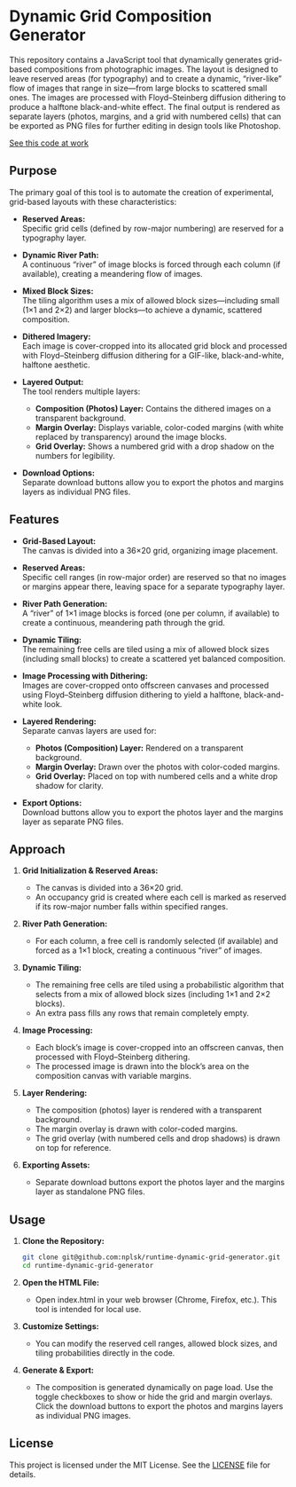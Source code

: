 # Dynamic Grid Composition Generator

This repository contains a JavaScript tool that dynamically generates grid-based compositions from photographic images. The layout is designed to leave reserved areas (for typography) and to create a dynamic, “river-like” flow of images that range in size—from large blocks to scattered small ones. The images are processed with Floyd–Steinberg diffusion dithering to produce a halftone black-and-white effect. The final output is rendered as separate layers (photos, margins, and a grid with numbered cells) that can be exported as PNG files for further editing in design tools like Photoshop.

[See this code at work](https://runtime-dynamic-grid-generator.vercel.app)

## Purpose

The primary goal of this tool is to automate the creation of experimental, grid-based layouts with these characteristics:

- **Reserved Areas:**  
  Specific grid cells (defined by row-major numbering) are reserved for a typography layer.

- **Dynamic River Path:**  
  A continuous “river” of image blocks is forced through each column (if available), creating a meandering flow of images.

- **Mixed Block Sizes:**  
  The tiling algorithm uses a mix of allowed block sizes—including small (1×1 and 2×2) and larger blocks—to achieve a dynamic, scattered composition.

- **Dithered Imagery:**  
  Each image is cover-cropped into its allocated grid block and processed with Floyd–Steinberg diffusion dithering for a GIF-like, black-and-white, halftone aesthetic.

- **Layered Output:**  
  The tool renders multiple layers:
  - **Composition (Photos) Layer:** Contains the dithered images on a transparent background.
  - **Margin Overlay:** Displays variable, color-coded margins (with white replaced by transparency) around the image blocks.
  - **Grid Overlay:** Shows a numbered grid with a drop shadow on the numbers for legibility.

- **Download Options:**  
  Separate download buttons allow you to export the photos and margins layers as individual PNG files.

## Features

- **Grid-Based Layout:**  
  The canvas is divided into a 36×20 grid, organizing image placement.

- **Reserved Areas:**  
  Specific cell ranges (in row-major order) are reserved so that no images or margins appear there, leaving space for a separate typography layer.

- **River Path Generation:**  
  A “river” of 1×1 image blocks is forced (one per column, if available) to create a continuous, meandering path through the grid.

- **Dynamic Tiling:**  
  The remaining free cells are tiled using a mix of allowed block sizes (including small blocks) to create a scattered yet balanced composition.

- **Image Processing with Dithering:**  
  Images are cover-cropped onto offscreen canvases and processed using Floyd–Steinberg diffusion dithering to yield a halftone, black-and-white look.

- **Layered Rendering:**  
  Separate canvas layers are used for:
  - **Photos (Composition) Layer:** Rendered on a transparent background.
  - **Margin Overlay:** Drawn over the photos with color-coded margins.
  - **Grid Overlay:** Placed on top with numbered cells and a white drop shadow for clarity.

- **Export Options:**  
  Download buttons allow you to export the photos layer and the margins layer as separate PNG files.

## Approach

1. **Grid Initialization & Reserved Areas:**  
   - The canvas is divided into a 36×20 grid.
   - An occupancy grid is created where each cell is marked as reserved if its row-major number falls within specified ranges.

2. **River Path Generation:**  
   - For each column, a free cell is randomly selected (if available) and forced as a 1×1 block, creating a continuous “river” of images.

3. **Dynamic Tiling:**  
   - The remaining free cells are tiled using a probabilistic algorithm that selects from a mix of allowed block sizes (including 1×1 and 2×2 blocks).
   - An extra pass fills any rows that remain completely empty.

4. **Image Processing:**  
   - Each block’s image is cover-cropped into an offscreen canvas, then processed with Floyd–Steinberg dithering.
   - The processed image is drawn into the block’s area on the composition canvas with variable margins.

5. **Layer Rendering:**  
   - The composition (photos) layer is rendered with a transparent background.
   - The margin overlay is drawn with color-coded margins.
   - The grid overlay (with numbered cells and drop shadows) is drawn on top for reference.

6. **Exporting Assets:**  
   - Separate download buttons export the photos layer and the margins layer as standalone PNG files.

## Usage

1. **Clone the Repository:**

   ```bash
   git clone git@github.com:nplsk/runtime-dynamic-grid-generator.git
   cd runtime-dynamic-grid-generator

2.	**Open the HTML File:**
    - Open index.html in your web browser (Chrome, Firefox, etc.). This tool is intended for local use.

3.	**Customize Settings:**
    - You can modify the reserved cell ranges, allowed block sizes, and tiling probabilities directly in the code.
	
4.	**Generate & Export:**
    - The composition is generated dynamically on page load. Use the toggle checkboxes to show or hide the grid and margin overlays. Click the download buttons to export the photos and margins layers as individual PNG images.


## License

This project is licensed under the MIT License. See the [LICENSE](https://opensource.org/license/mit) file for details.